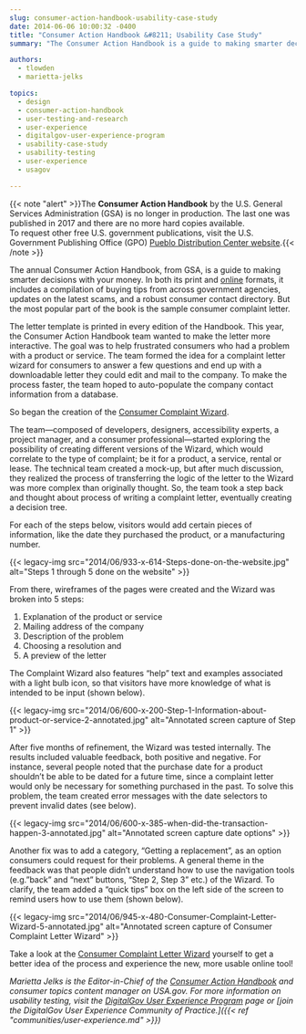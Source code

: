 ```yaml
---
slug: consumer-action-handbook-usability-case-study
date: 2014-06-06 10:00:32 -0400
title: "Consumer Action Handbook &#8211; Usability Case Study"
summary: "The Consumer Action Handbook is a guide to making smarter decisions with your money. It's print and online formats, available in English and Spanish, include a compilation of buying tips from across government agencies, updates on the latest scams, and a robust consumer contact directory."

authors:
  - tlowden
  - marietta-jelks

topics:
  - design
  - consumer-action-handbook
  - user-testing-and-research
  - user-experience
  - digitalgov-user-experience-program
  - usability-case-study
  - usability-testing
  - user-experience
  - usagov

---
```


{{< note "alert" >}}The **Consumer Action Handbook** by the U.S. General Services Administration (GSA) is no longer in production. The last one was published in 2017 and there are no more hard copies available.<br />
To request other free U.S. government publications, visit the U.S. Government Publishing Office (GPO) [Pueblo Distribution Center website](https://pueblo.gpo.gov/).{{< /note >}}

The annual Consumer Action Handbook, from GSA, is a guide to making smarter decisions with your money. In both its print and [online](https://www.usa.gov/topics/consumer/consumer-action-handbook-online.shtml) formats, it includes a compilation of buying tips from across government agencies, updates on the latest scams, and a robust consumer contact directory. But the most popular part of the book is the sample consumer complaint letter.

The letter template is printed in every edition of the Handbook. This year, the Consumer Action Handbook team wanted to make the letter more interactive. The goal was to help frustrated consumers who had a problem with a product or service. The team formed the idea for a complaint letter wizard  for consumers to answer a few questions and end up with a downloadable letter they could edit and mail to the company. To make the process faster, the team hoped to auto-populate the company contact information from a database.

So began the creation of the [Consumer Complaint Wizard](https://www.usa.gov/topics/consumer/complaint/complaint-letter-wizard.shtml).

The team—composed of developers, designers, accessibility experts, a project manager, and a consumer professional—started exploring the possibility of creating different versions of the Wizard, which would correlate to the type of complaint; be it for a product, a service, rental or lease. The technical team created a mock-up, but after much discussion, they realized the process of transferring the logic of the letter to the Wizard was more complex than originally thought. So, the team took a step back and thought about process of writing a complaint letter, eventually creating a decision tree.

For each of the steps below, visitors would add certain pieces of information, like the date they purchased the product, or a manufacturing number.

{{< legacy-img src="2014/06/933-x-614-Steps-done-on-the-website.jpg" alt="Steps 1 through 5 done on the website" >}}

From there, wireframes of the pages were created and the Wizard was broken into 5 steps:

  1. Explanation of the product or service
  2. Mailing address of the company
  3. Description of the problem
  4. Choosing a resolution and
  5. A preview of the letter

The Complaint Wizard also features “help” text and examples associated with a light bulb icon, so that visitors have more knowledge of what is intended to be input (shown below).

{{< legacy-img src="2014/06/600-x-200-Step-1-Information-about-product-or-service-2-annotated.jpg" alt="Annotated screen capture of Step 1" >}}

After five months of refinement, the Wizard was tested internally. The results included valuable feedback, both positive and negative. For instance, several people noted that the purchase date for a product shouldn’t be able to be dated for a future time, since a complaint letter would only be necessary for something purchased in the past. To solve this problem, the team created error messages with the date selectors to prevent invalid dates (see below).

{{< legacy-img src="2014/06/600-x-385-when-did-the-transaction-happen-3-annotated.jpg" alt="Annotated screen capture date options" >}}

Another fix was to add a category, “Getting a replacement”, as an option consumers could request for their problems. A general theme in the feedback was that people didn’t understand how to use the navigation tools (e.g.”back” and “next” buttons, “Step 2, Step 3” etc.) of the Wizard. To clarify, the team added a “quick tips” box on the left side of the screen to remind users how to use them (shown below).

{{< legacy-img src="2014/06/945-x-480-Consumer-Complaint-Letter-Wizard-5-annotated.jpg" alt="Annotated screen capture of Consumer Complaint Letter Wizard" >}}

Take a look at the [Consumer Complaint Letter Wizard](https://www.usa.gov/topics/consumer/complaint/complaint-letter-wizard.shtml) yourself to get a better idea of the process and experience the new, more usable online tool!

_Marietta Jelks is the Editor-in-Chief of the [Consumer Action Handbook](https://www.usa.gov/topics/consumer/consumer-action-handbook-online.shtml) and consumer topics content manager on USA.gov. For more information on usability testing, visit the [DigitalGov User Experience Program](http://www.digitalgov.gov/resources/digitalgov-user-experience-program/) page or [join the DigitalGov User Experience Community of Practice.]({{< ref "communities/user-experience.md" >}})_

